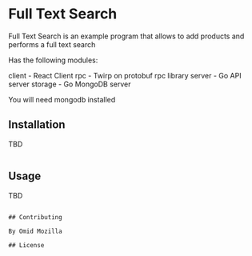 # Full Text Search

Full Text Search is an example program that allows to add products and performs a full text search

Has the following modules:

client - React Client
rpc - Twirp on protobuf rpc library
server - Go API server
storage - Go MongoDB server

You will need mongodb installed

## Installation

TBD
```bash
```

## Usage
TBD
```

## Contributing

By Omid Mozilla

## License

